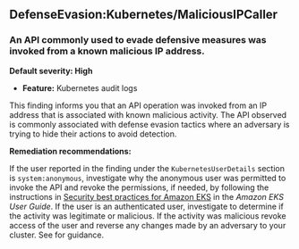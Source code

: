 DefenseEvasion:Kubernetes/MaliciousIPCaller
-------------------------------------------


### An API commonly used to evade defensive measures was invoked from a known malicious IP address.


**Default severity: High**


 * **Feature:** Kubernetes audit logs

This finding informs you that an API operation was invoked from an IP address that is associated with known malicious activity. The API observed is commonly associated with defense evasion tactics where an adversary is trying to hide their actions to avoid detection. 


**Remediation recommendations:**


If the user reported in the finding under the `KubernetesUserDetails` section is `system:anonymous`, investigate why the anonymous user was permitted to invoke the API and revoke the permissions, if needed, by following the instructions in [Security best practices for Amazon EKS](https://docs.aws.amazon.com/eks/latest/userguide/security-best-practices.html) in the *Amazon EKS User Guide*. If the user is an authenticated user, investigate to determine if the activity was legitimate or malicious. If the activity was malicious revoke access of the user and reverse any changes made by an adversary to your cluster. See  for guidance.

